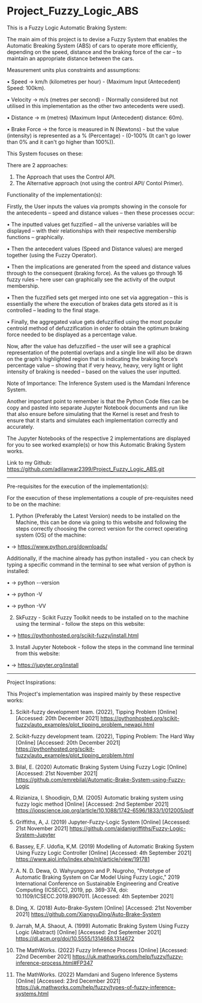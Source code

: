 # Project_Fuzzy_Logic_ABS

This is a Fuzzy Logic Automatic Braking System:

The main aim of this project is to devise a Fuzzy System that enables the Automatic Breaking System (ABS) of cars to operate more efficiently, depending on the speed, distance and the braking force of the car – to maintain an appropriate distance between the cars. 

Measurement units plus constraints and assumptions:

• Speed -> km/h (kilometres per hour) - (Maximum Input (Antecedent) Speed: 100km).

• Velocity -> m/s (metres per second) - (Normally considered but not utilised in this implementation as the other two antecedents were used).

• Distance -> m (metres) (Maximum Input (Antecedent) distance: 60m).

• Brake Force -> the force is measured in N (Newtons) - but the value (intensity) is represented as a % (Percentage) - (0-100% (It can't go lower than 0% and it can't go higher than 100%)).

This System focuses on these:

There are 2 approaches:

1. The Approach that uses the Control API.
2. The Alternative approach (not using the control API/ Contol Primer).

Functionality of the implementation(s):

Firstly, the User inputs the values via prompts showing in the console for the antecedents – speed and distance values – then these processes occur:

•	The inputted values get fuzzified – all the universe variables will be displayed – with their relationships with their respective membership functions – graphically.

•	Then the antecedent values (Speed and Distance values) are merged together (using the Fuzzy Operator).

•	Then the implications are generated from the speed and distance values through to the consequent (braking force). As the values go through 16 fuzzy rules – here user can graphically see the activity of the output membership.

•	Then the fuzzified sets get merged into one set via aggregation – this is essentially the where the execution of brakes data gets stored as it is controlled – leading to the final stage.

•	Finally, the aggregated value gets defuzzified using the most popular centroid method of defuzzification in order to obtain the optimum braking force needed to be displayed as a percentage value.

Now, after the value has defuzzified – the user will see a graphical representation of the potential overlaps and a single line will also be drawn on the graph’s highlighted region that is indicating the braking force’s percentage value – showing that if very heavy, heavy, very light or light intensity of braking is needed – based on the values the user inputted.

Note of Importance: The Inference System used is the Mamdani Inference System.

Another important point to remember is that the Python Code files can be copy and pasted into separate Jupyter Notebook documents and run like that also ensure before simulating that the Kernel is reset and fresh to ensure that it starts and simulates each implementation correctly and accurately. 

The Jupyter Notebooks of the respective 2 implementations are displayed for you to see worked example(s) or how this Automatic Braking System works.

Link to my Github: https://github.com/adilanwar2399/Project_Fuzzy_Logic_ABS.git

------------------------------------------------------------------------------------------------------

Pre-requisites for the execution of the implementation(s):

For the execution of these implementations a couple of pre-requisites need to be on the machine:

1. Python (Preferably the Latest Version) needs to be installed on the Machine, this can be done via going to this website and following the steps correctly choosing the correct version for the correct operating system (OS) of the machine:  

• -> https://www.python.org/downloads/            

Additionally, if the machine already has python installed - you can check by typing a specific command in the terminal to see what version of python is installed: 

• -> python --version

• -> python -V 

• -> python -VV

2. SkFuzzy - Scikit Fuzzy Toolkit needs to be installed on to the machine using the terminal - follow the steps on this website:

• -> https://pythonhosted.org/scikit-fuzzy/install.html

3. Install Jupyter Notebook - follow the steps in the command line terminal from this website:

• -> https://jupyter.org/install

------------------------------------------------------------------------------------------------------

Project Inspirations:

This Project's implementation was inspired mainly by these respective works: 

1. Scikit-fuzzy development team. (2022), Tipping Problem [Online] [Accessed: 20th December 2021] https://pythonhosted.org/scikit-fuzzy/auto_examples/plot_tipping_problem_newapi.html

2. Scikit-fuzzy development team. (2022), Tipping Problem: The Hard Way [Online] [Accessed: 20th December 2021] https://pythonhosted.org/scikit-fuzzy/auto_examples/plot_tipping_problem.html

3. Bilal, E. (2020) Automatic Braking System Using Fuzzy Logic [Online] [Accessed: 21st November 2021] https://github.com/emrebilal/Automatic-Brake-System-using-Fuzzy-Logic

4. Rizianiza, I. Shoodiqin, D,M. (2005) Automatic braking system using fuzzy logic method [Online] [Accessed: 2nd September 2021] https://iopscience.iop.org/article/10.1088/1742-6596/1833/1/012005/pdf

5. Griffiths, A, J. (2019) Jupyter-Fuzzy-Logic System [Online] [Accessed: 21st November 2021] https://github.com/aidanjgriffiths/Fuzzy-Logic-System-Jupyter

6. Bassey, E,F. Udofia, K,M. (2019) Modelling of Automatic Braking System Using Fuzzy Logic Controller [Online] [Accessed: 4th September 2021]
https://www.ajol.info/index.php/njt/article/view/191781

7. A. N. D. Dewa, O. Wahyunggoro and P. Nugroho, "Prototype of Automatic Braking System on Car Model Using Fuzzy Logic," 2019 International Conference on Sustainable Engineering and Creative Computing (ICSECC), 2019, pp. 369-374, doi: 10.1109/ICSECC.2019.8907011.
[Accessed: 4th September 2021]

8. Ding, X. (2018) Auto-Brake-System [Online] [Accessed: 21st November 2021] https://github.com/XiangyuDing/Auto-Brake-System

9. Jarrah, M,A. Shaout, A. (1999) Automatic Braking System Using Fuzzy Logic (Abstract) [Online] [Accessed: 2nd September 2021]
https://dl.acm.org/doi/10.5555/1314668.1314672

10.	The MathWorks. (2022) Fuzzy Inference Process [Online] [Accessed: 22nd December 2021] https://uk.mathworks.com/help/fuzzy/fuzzy-inference-process.html#FP347

11.	The MathWorks. (2022) Mamdani and Sugeno Inference Systems [Online] [Accessed: 23rd December 2021] https://uk.mathworks.com/help/fuzzy/types-of-fuzzy-inference-systems.html







